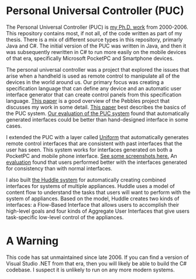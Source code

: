 # Personal Universal Controller (PUC)

The Personal Universal Controller (PUC) is [my Ph.D. work](http://www.jeffreynichols.com/) from 2000-2006. This repository contains most, if not all, of the code written as part of my thesis. There is a mix of different source types in this repository, primarly Java and C#.  The initial version of the PUC was written in Java, and then it was subsequently rewritten in C# to run more easily on the mobile devices of that era, specifically Microsoft PocketPC and Smartphone devices.

The personal universal controller was a project that explored the issues that arise when a handheld is used as remote control to manipulate all of the devices in the world around us. Our primary focus was creating a specification language that can define any device and an automatic user interface generator that can create control panels from this specification language. [This paper](http://www.cs.cmu.edu/~pebbles/papers/pebblesControlIEEE.pdf) is a good overview of the Pebbles project that discusses my work in some detail. [This paper](http://www.jeffreynichols.com/papers/pucUIST2002.pdf) best describes the basics of the PUC system. [Our evaluation of the PUC system](http://www.jeffreynichols.com/papers/viability-chi2007-final.pdf) found that automatically generated interfaces could be better than hand-designed interface in some cases.

I extended the PUC with a layer called [Uniform](http://www.cs.cmu.edu/~jeffreyn/uniform/) that automatically generates remote control interfaces that are consistent with past interfaces that the user has seen. This system works for interfaces generated on both a PocketPC and mobile phone interface. [See some screenshots here.](http://www.cs.cmu.edu/~jeffreyn/uniform/) An [evaluation](http://www.jeffreynichols.com/papers/viability-chi2007-final.pdf) found that users performed better with the interfaces generated for consistency than with normal interfaces.

I also built [the Huddle system](http://www.cs.cmu.edu/~jeffreyn/huddle/) for automatically creating combined interfaces for systems of multiple appliances. Huddle uses a model of content flow to understand the tasks that users will want to perform with the system of appliances. Based on the model, Huddle creates two kinds of interfaces: a Flow-Based Interface that allows users to accomplish their high-level goals and four kinds of Aggregate User Interfaces that give users task-specific low-level control of the appliances.

# A Warning

This code has sat unmaintained since late 2006. If you can find a version of Visual Studio .NET from that era, then you will likely be able to build the C# codebase. I suspect it is unlikely to run on any more modern systems.